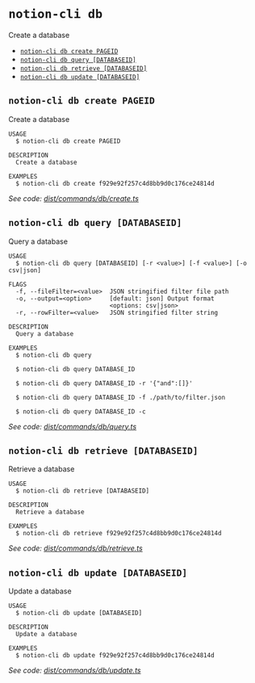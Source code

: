 `notion-cli db`
===============

Create a database

* [`notion-cli db create PAGEID`](#notion-cli-db-create-pageid)
* [`notion-cli db query [DATABASEID]`](#notion-cli-db-query-databaseid)
* [`notion-cli db retrieve [DATABASEID]`](#notion-cli-db-retrieve-databaseid)
* [`notion-cli db update [DATABASEID]`](#notion-cli-db-update-databaseid)

## `notion-cli db create PAGEID`

Create a database

```
USAGE
  $ notion-cli db create PAGEID

DESCRIPTION
  Create a database

EXAMPLES
  $ notion-cli db create f929e92f257c4d8bb9d0c176ce24814d
```

_See code: [dist/commands/db/create.ts](https://github.com/litencatt/notion-cli/blob/v0.10.0/dist/commands/db/create.ts)_

## `notion-cli db query [DATABASEID]`

Query a database

```
USAGE
  $ notion-cli db query [DATABASEID] [-r <value>] [-f <value>] [-o csv|json]

FLAGS
  -f, --fileFilter=<value>  JSON stringified filter file path
  -o, --output=<option>     [default: json] Output format
                            <options: csv|json>
  -r, --rowFilter=<value>   JSON stringified filter string

DESCRIPTION
  Query a database

EXAMPLES
  $ notion-cli db query

  $ notion-cli db query DATABASE_ID

  $ notion-cli db query DATABASE_ID -r '{"and":[]}'

  $ notion-cli db query DATABASE_ID -f ./path/to/filter.json

  $ notion-cli db query DATABASE_ID -c
```

_See code: [dist/commands/db/query.ts](https://github.com/litencatt/notion-cli/blob/v0.10.0/dist/commands/db/query.ts)_

## `notion-cli db retrieve [DATABASEID]`

Retrieve a database

```
USAGE
  $ notion-cli db retrieve [DATABASEID]

DESCRIPTION
  Retrieve a database

EXAMPLES
  $ notion-cli db retrieve f929e92f257c4d8bb9d0c176ce24814d
```

_See code: [dist/commands/db/retrieve.ts](https://github.com/litencatt/notion-cli/blob/v0.10.0/dist/commands/db/retrieve.ts)_

## `notion-cli db update [DATABASEID]`

Update a database

```
USAGE
  $ notion-cli db update [DATABASEID]

DESCRIPTION
  Update a database

EXAMPLES
  $ notion-cli db update f929e92f257c4d8bb9d0c176ce24814d
```

_See code: [dist/commands/db/update.ts](https://github.com/litencatt/notion-cli/blob/v0.10.0/dist/commands/db/update.ts)_
